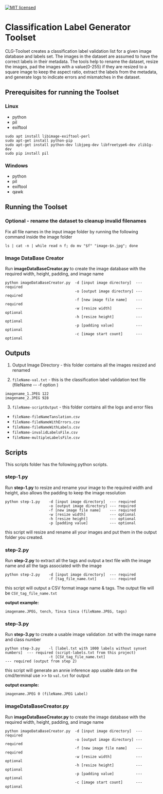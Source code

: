 [![MIT licensed](https://img.shields.io/badge/license-MIT-blue.svg)](https://opensource.org/licenses/MIT)

# Classification Label Generator Toolset

CLG-Toolset creates a classification label validation list for a given image database and labels set. The images in the dataset are assumed to have the correct labels in their metadata. The tools help to rename the dataset, resize the images, pad the images with a value(0-255) if they are resized to a square image to keep the aspect ratio, extract the labels from the metadata, and generate logs to indicate errors and mismatches in the dataset.

## Prerequisites for running the Toolset

### Linux

* python
* pil
* exiftool

``` 
sudo apt install libimage-exiftool-perl
sudo apt-get install python-pip
sudo apt-get install python-dev libjpeg-dev libfreetype6-dev zlib1g-dev
sudo pip install pil
```

### Windows

* python
* pil
* exiftool
* qawk

## Running the Toolset

### Optional - rename the dataset to cleanup invalid filenames

Fix all file names in the input image folder by running the following command inside the image folder

``` 
ls | cat -n | while read n f; do mv "$f" "image-$n.jpg"; done
```

### Image DataBase Creator

Run **imageDataBaseCreator.py** to create the image database with the required width, height, padding, and image name

``` 
python imageDataBaseCreator.py 	-d [input image directory] 	--- required 
 								-o [output image directory] --- required
 								-f [new image file name] 	--- required
 								-w [resize width] 			--- optional
 								-h [resize height] 			--- optional
 								-p [padding value] 			--- optional
 								-c [image start count] 		--- optional
```

## Outputs

1. Output Image Directory - this folder contains all the images resized and renamed

2. `fileName-val.txt` - this is the classification label validation text file (fileName -- -f option )

``` 
imagename_1.JPEG 122
imagename_2.JPEG 928
```

3. `fileName-scriptOutput` - this folder contains all the logs and error files

 + `fileName-fileNameTanslation.csv`
 + `fileName-fileNameWithErrors.csv`
 + `fileName-fileNameWithLabels.csv`
 + `fileName-invalidLabelsFile.csv`
 + `fileName-multipleLabelsFile.csv`

## Scripts

This scripts folder has the following python scripts.

### step-1.py

Run **step-1.py** to resize and rename your image to the required width and height, also allows the padding to keep the image resolution

``` 
python step-1.py 	-d [input image directory] 	--- required 
 					-o [output image directory] --- required
 					-f [new image file name] 	--- required 
 					-w [resize width] 		    --- optional
 					-h [resize height] 			--- optional
 					-p [padding value] 			--- optional
```

this script will resize and rename all your images and put them in the output folder you created.

### step-2.py

Run **step-2.py** to extract all the tags and output a text file with the image name and all the tags associated with the image

``` 
python step-2.py 	-d [input image directory] 	--- required 
 					-f [tag_file_name.txt] 		--- required 
```

this script will output a CSV format image name & tags. The output file will be `CSV_tag_file_name.txt`

 **output example:**
 ```
 imagename.JPEG, tench, Tinca tinca (fileName.JPEG, tags)
 ```

### step-3.py

Run **step-3.py** to create a usable image validation .txt with the image name and class number

``` 
python step-3.py 	-l [label.txt with 1000 labels without synset numbers] 	--- required (script-labels.txt from this project)
 					-t [CSV_tag_file_name.txt] 								--- required (output from step 2)
```

this script will generate an annie inference app usable data on the cmd/terminal use >> to `val.txt` for output

**output example:**
```
imagename.JPEG 0 (fileName.JPEG Label)
```

### imageDataBaseCreator.py

Run **imageDataBaseCreator.py** to create the image database with the required width, height, padding, and image name

``` 
python imageDataBaseCreator.py 	-d [input image directory] 	--- required 
 								-o [output image directory] --- required
 								-f [new image file name] 	--- required 
 								-w [resize width] 			--- optional
 								-h [resize height] 			--- optional
 								-p [padding value] 			--- optional
 								-c [image start count] 		--- optional
```
